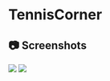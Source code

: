 # TennisCorner

## :camera: Screenshots
<img src="https://res.cloudinary.com/be-gorgeous/image/upload/v1655111088/images/TennisCorner/screencapture-localhost-44319-Tournaments-2022-06-13-12_02_56_wp3etb.png" />
<img src="https://res.cloudinary.com/be-gorgeous/image/upload/v1655111090/images/TennisCorner/screencapture-localhost-44319-Tournaments-Details-5-2022-06-13-12_03_18_ajyz0q.png" />
